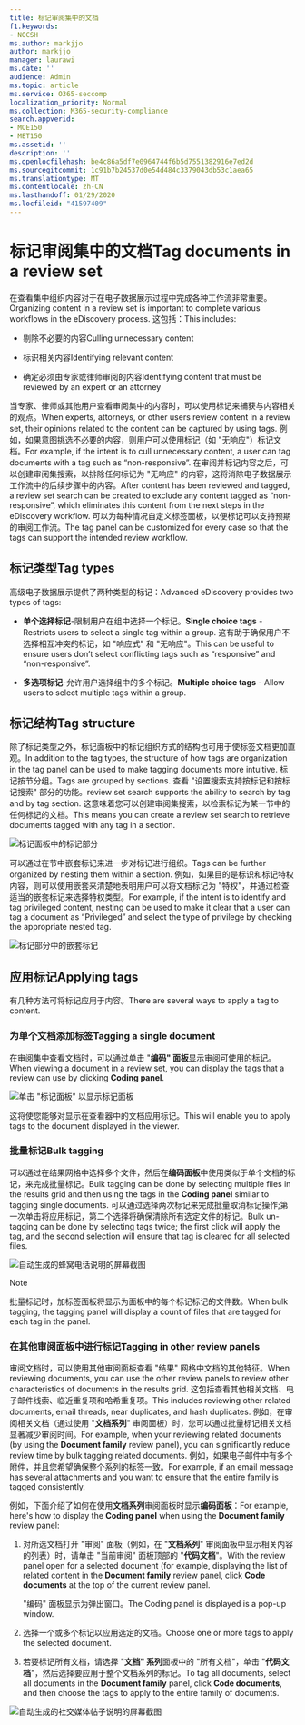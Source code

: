 ```yaml
---
title: 标记审阅集中的文档
f1.keywords:
- NOCSH
ms.author: markjjo
author: markjjo
manager: laurawi
ms.date: ''
audience: Admin
ms.topic: article
ms.service: O365-seccomp
localization_priority: Normal
ms.collection: M365-security-compliance
search.appverid:
- MOE150
- MET150
ms.assetid: ''
description: ''
ms.openlocfilehash: be4c86a5df7e0964744f6b5d7551382916e7ed2d
ms.sourcegitcommit: 1c91b7b24537d0e54d484c3379043db53c1aea65
ms.translationtype: MT
ms.contentlocale: zh-CN
ms.lasthandoff: 01/29/2020
ms.locfileid: "41597409"
---
```

# <a name="tag-documents-in-a-review-set"></a><span data-ttu-id="a144c-102">标记审阅集中的文档</span><span class="sxs-lookup"><span data-stu-id="a144c-102">Tag documents in a review set</span></span>

<span data-ttu-id="a144c-103">在查看集中组织内容对于在电子数据展示过程中完成各种工作流非常重要。</span><span class="sxs-lookup"><span data-stu-id="a144c-103">Organizing content in a review set is important to complete various workflows in the eDiscovery process.</span></span> <span data-ttu-id="a144c-104">这包括：</span><span class="sxs-lookup"><span data-stu-id="a144c-104">This includes:</span></span>

-  <span data-ttu-id="a144c-105">剔除不必要的内容</span><span class="sxs-lookup"><span data-stu-id="a144c-105">Culling unnecessary content</span></span>

- <span data-ttu-id="a144c-106">标识相关内容</span><span class="sxs-lookup"><span data-stu-id="a144c-106">Identifying relevant content</span></span>
 
-  <span data-ttu-id="a144c-107">确定必须由专家或律师审阅的内容</span><span class="sxs-lookup"><span data-stu-id="a144c-107">Identifying content that must be reviewed by an expert or an attorney</span></span>

<span data-ttu-id="a144c-108">当专家、律师或其他用户查看审阅集中的内容时，可以使用标记来捕获与内容相关的观点。</span><span class="sxs-lookup"><span data-stu-id="a144c-108">When experts, attorneys, or other users review content in a review set, their opinions related to the content can be captured by using tags.</span></span> <span data-ttu-id="a144c-109">例如，如果意图挑选不必要的内容，则用户可以使用标记（如 "无响应"）标记文档。</span><span class="sxs-lookup"><span data-stu-id="a144c-109">For example, if the intent is to cull unnecessary content, a user can tag documents with a tag such as “non-responsive”.</span></span> <span data-ttu-id="a144c-110">在审阅并标记内容之后，可以创建审阅集搜索，以排除任何标记为 "无响应" 的内容，这将消除电子数据展示工作流中的后续步骤中的内容。</span><span class="sxs-lookup"><span data-stu-id="a144c-110">After content has been reviewed and tagged, a review set search can be created to exclude any content tagged as “non-responsive”, which eliminates this content from the next steps in the eDiscovery workflow.</span></span> <span data-ttu-id="a144c-111">可以为每种情况自定义标签面板，以便标记可以支持预期的审阅工作流。</span><span class="sxs-lookup"><span data-stu-id="a144c-111">The tag panel can be customized for every case so that the tags can support the intended review workflow.</span></span>

## <a name="tag-types"></a><span data-ttu-id="a144c-112">标记类型</span><span class="sxs-lookup"><span data-stu-id="a144c-112">Tag types</span></span>

<span data-ttu-id="a144c-113">高级电子数据展示提供了两种类型的标记：</span><span class="sxs-lookup"><span data-stu-id="a144c-113">Advanced eDiscovery provides two types of tags:</span></span>

- <span data-ttu-id="a144c-114">**单个选择标记**-限制用户在组中选择一个标记。</span><span class="sxs-lookup"><span data-stu-id="a144c-114">**Single choice tags** - Restricts users to select a single tag within a group.</span></span> <span data-ttu-id="a144c-115">这有助于确保用户不选择相互冲突的标记，如 "响应式" 和 "无响应"。</span><span class="sxs-lookup"><span data-stu-id="a144c-115">This can be useful to ensure users don’t select conflicting tags such as “responsive” and “non-responsive”.</span></span> 

- <span data-ttu-id="a144c-116">**多选项标记**-允许用户选择组中的多个标记。</span><span class="sxs-lookup"><span data-stu-id="a144c-116">**Multiple choice tags** - Allow users to select multiple tags within a group.</span></span>

## <a name="tag-structure"></a><span data-ttu-id="a144c-117">标记结构</span><span class="sxs-lookup"><span data-stu-id="a144c-117">Tag structure</span></span>

<span data-ttu-id="a144c-118">除了标记类型之外，标记面板中的标记组织方式的结构也可用于使标签文档更加直观。</span><span class="sxs-lookup"><span data-stu-id="a144c-118">In addition to the tag types, the structure of how tags are organization in the tag panel can be used to make tagging documents more intuitive.</span></span> <span data-ttu-id="a144c-119">标记按节分组。</span><span class="sxs-lookup"><span data-stu-id="a144c-119">Tags are grouped by sections.</span></span> <span data-ttu-id="a144c-120">查看 "设置搜索支持按标记和按标记搜索" 部分的功能。</span><span class="sxs-lookup"><span data-stu-id="a144c-120">review set search supports the ability to search by tag and by tag section.</span></span> <span data-ttu-id="a144c-121">这意味着您可以创建审阅集搜索，以检索标记为某一节中的任何标记的文档。</span><span class="sxs-lookup"><span data-stu-id="a144c-121">This means you can create a review set search to retrieve documents tagged with any tag in a section.</span></span>

![标记面板中的标记部分](media/Tagtypes.png)

<span data-ttu-id="a144c-123">可以通过在节中嵌套标记来进一步对标记进行组织。</span><span class="sxs-lookup"><span data-stu-id="a144c-123">Tags can be further organized by nesting them within a section.</span></span> <span data-ttu-id="a144c-124">例如，如果目的是标识和标记特权内容，则可以使用嵌套来清楚地表明用户可以将文档标记为 "特权"，并通过检查适当的嵌套标记来选择特权类型。</span><span class="sxs-lookup"><span data-stu-id="a144c-124">For example, if the intent is to identify and tag privileged content, nesting can be used to make it clear that a user can tag a document as “Privileged” and select the type of privilege by checking the appropriate nested tag.</span></span>

![标记部分中的嵌套标记](media/Nestingtags.png)

## <a name="applying-tags"></a><span data-ttu-id="a144c-126">应用标记</span><span class="sxs-lookup"><span data-stu-id="a144c-126">Applying tags</span></span>

<span data-ttu-id="a144c-127">有几种方法可将标记应用于内容。</span><span class="sxs-lookup"><span data-stu-id="a144c-127">There are several ways to apply a tag to content.</span></span>

### <a name="tagging-a-single-document"></a><span data-ttu-id="a144c-128">为单个文档添加标签</span><span class="sxs-lookup"><span data-stu-id="a144c-128">Tagging a single document</span></span>

<span data-ttu-id="a144c-129">在审阅集中查看文档时，可以通过单击 "**编码" 面板**显示审阅可使用的标记。</span><span class="sxs-lookup"><span data-stu-id="a144c-129">When viewing a document in a review set, you can display the tags that a review can use by clicking **Coding panel**.</span></span>

![单击 "标记面板" 以显示标记面板](media/Singledoctag.png)

<span data-ttu-id="a144c-131">这将使您能够对显示在查看器中的文档应用标记。</span><span class="sxs-lookup"><span data-stu-id="a144c-131">This will enable you to apply tags to the document displayed in the viewer.</span></span>

### <a name="bulk-tagging"></a><span data-ttu-id="a144c-132">批量标记</span><span class="sxs-lookup"><span data-stu-id="a144c-132">Bulk tagging</span></span>

<span data-ttu-id="a144c-133">可以通过在结果网格中选择多个文件，然后在**编码面板**中使用类似于单个文档的标记，来完成批量标记。</span><span class="sxs-lookup"><span data-stu-id="a144c-133">Bulk tagging can be done by selecting multiple files in the results grid and then using the tags in the **Coding panel** similar to tagging single documents.</span></span> <span data-ttu-id="a144c-134">可以通过选择两次标记来完成批量取消标记操作;第一次单击将应用标记，第二个选择将确保清除所有选定文件的标记。</span><span class="sxs-lookup"><span data-stu-id="a144c-134">Bulk un-tagging can be done by selecting tags twice; the first click will apply the tag, and the second selection will ensure that tag is cleared for all selected files.</span></span>

![自动生成的蜂窝电话说明的屏幕截图](media/Bulktag.png)

> [!NOTE]
> <span data-ttu-id="a144c-136">批量标记时，加标签面板将显示为面板中的每个标记标记的文件数。</span><span class="sxs-lookup"><span data-stu-id="a144c-136">When bulk tagging, the tagging panel will display a count of files that are tagged for each tag in the panel.</span></span>

### <a name="tagging-in-other-review-panels"></a><span data-ttu-id="a144c-137">在其他审阅面板中进行标记</span><span class="sxs-lookup"><span data-stu-id="a144c-137">Tagging in other review panels</span></span>

<span data-ttu-id="a144c-138">审阅文档时，可以使用其他审阅面板查看 "结果" 网格中文档的其他特征。</span><span class="sxs-lookup"><span data-stu-id="a144c-138">When reviewing documents, you can use the other review panels to review other characteristics of documents in the results grid.</span></span> <span data-ttu-id="a144c-139">这包括查看其他相关文档、电子邮件线索、临近重复项和哈希重复项。</span><span class="sxs-lookup"><span data-stu-id="a144c-139">This includes reviewing other related documents, email threads, near duplicates, and hash duplicates.</span></span> <span data-ttu-id="a144c-140">例如，在审阅相关文档（通过使用 "**文档系列**" 审阅面板）时，您可以通过批量标记相关文档显著减少审阅时间。</span><span class="sxs-lookup"><span data-stu-id="a144c-140">For example, when your reviewing related documents (by using the **Document family** review panel), you can significantly reduce review time by bulk tagging related documents.</span></span> <span data-ttu-id="a144c-141">例如，如果电子邮件中有多个附件，并且您希望确保整个系列的标签一致。</span><span class="sxs-lookup"><span data-stu-id="a144c-141">For example, if an email message has several attachments and you want to ensure that the entire family is tagged consistently.</span></span>

<span data-ttu-id="a144c-142">例如，下面介绍了如何在使用**文档系列**审阅面板时显示**编码面板**：</span><span class="sxs-lookup"><span data-stu-id="a144c-142">For example, here's how to display the **Coding panel** when using the **Document family** review panel:</span></span>

1. <span data-ttu-id="a144c-143">对所选文档打开 "审阅" 面板（例如，在 "**文档系列**" 审阅面板中显示相关内容的列表）时，请单击 "当前审阅" 面板顶部的 "**代码文档**"。</span><span class="sxs-lookup"><span data-stu-id="a144c-143">With the review panel open for a selected document (for example, displaying the list of related content in the **Document family** review panel, click **Code documents** at the top of the current review panel.</span></span>

   <span data-ttu-id="a144c-144">"编码" 面板显示为弹出窗口。</span><span class="sxs-lookup"><span data-stu-id="a144c-144">The Coding panel is displayed is a pop-up window.</span></span>

2. <span data-ttu-id="a144c-145">选择一个或多个标记以应用选定的文档。</span><span class="sxs-lookup"><span data-stu-id="a144c-145">Choose one or more tags to apply the selected document.</span></span> 

3. <span data-ttu-id="a144c-146">若要标记所有文档，请选择 "**文档" 系列**面板中的 "所有文档"，单击 "**代码文档**"，然后选择要应用于整个文档系列的标记。</span><span class="sxs-lookup"><span data-stu-id="a144c-146">To tag all documents, select all documents in the **Document family** panel, click **Code documents**, and then choose the tags to apply to the entire family of documents.</span></span>

![自动生成的社交媒体帖子说明的屏幕截图](media/Relatedtag.png)

